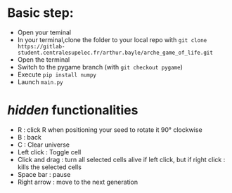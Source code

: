 # Basic step:
- Open your teminal 
- In your terminal,clone the folder to your local repo with `git clone https://gitlab-student.centralesupelec.fr/arthur.bayle/arche_game_of_life.git` 
- Open the terminal
- Switch to the pygame branch (with `git checkout pygame`)
- Execute `pip install numpy`
- Launch `main.py`

# _hidden_ functionalities
- R : click R when positioning your seed to rotate it 90° clockwise
- B : back
- C : Clear universe
- Left click : Toggle cell
- Click and drag : turn all selected cells alive if left click, but if right click : kills the selected cells
- Space bar : pause  
- Right arrow : move to the next generation 
